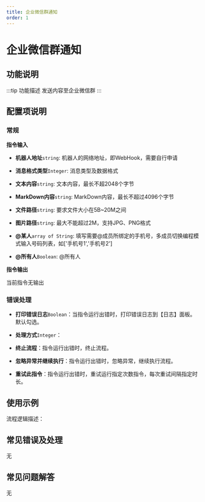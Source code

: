 ```yaml
---
title: 企业微信群通知
order: 1
---
```


# 企业微信群通知

## 功能说明

:::tip 功能描述
发送内容至企业微信群
:::

## 配置项说明

### 常规

**指令输入**

- **机器人地址**`string`: 机器人的网络地址，即WebHook，需要自行申请

- **消息格式类型**`Integer`: 消息类型及数据格式

- **文本内容**`string`: 文本内容，最长不超2048个字节

- **MarkDown内容**`string`: MarkDown内容，最长不超过4096个字节

- **文件路径**`string`: 要求文件大小在5B~20M之间

- **图片路径**`string`: 最大不能超过2M，支持JPG、PNG格式

- **@某人**`array of String`: 填写需要@成员所绑定的手机号，多成员切换编程模式输入号码列表，如['手机号1','手机号2']

- **@所有人**`Boolean`: @所有人


**指令输出**

当前指令无输出

### 错误处理

- **打印错误日志**`Boolean`：当指令运行出错时，打印错误日志到【日志】面板。默认勾选。

- **处理方式**`Integer`：

 - **终止流程**：指令运行出错时，终止流程。

 - **忽略异常并继续执行**：指令运行出错时，忽略异常，继续执行流程。

 - **重试此指令**：指令运行出错时，重试运行指定次数指令，每次重试间隔指定时长。

## 使用示例

流程逻辑描述：

## 常见错误及处理

无

## 常见问题解答

无

